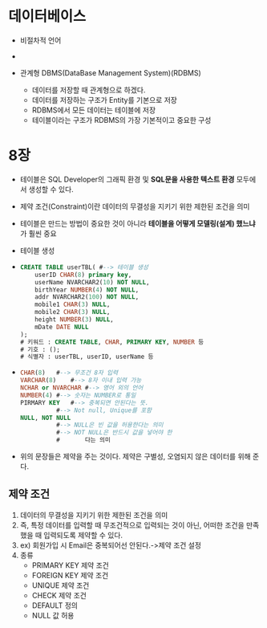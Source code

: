 # 데이터베이스

* 비절차적 언어
* 

* 관계형 DBMS(DataBase Management System)(RDBMS)
  - 데이터를 저장할 때 관계형으로 하겠다.
  - 데이터를 저장하는 구조가 Entity를 기본으로 저장
  - RDBMS에서 모든 데이터는 테이블에 저장
  - 테이블이라는 구조가 RDBMS의 가장 기본적이고 중요한 구성



# 8장

- 테이블은 SQL Developer의 그래픽 환경 및 **SQL문을 사용한 텍스트 환경** 모두에서 생성할 수 있다.

- 제약 조건(Constraint)이란 데이터의 무결성을 지키기 위한 제한된 조건을 의미

- 테이블은 만드는 방법이 중요한 것이 아니라 **테이블을 어떻게 모델링(설계) 했느냐**가 훨씬 중요

- 테이블 생성

- ```SQL
  CREATE TABLE userTBL(	#--> 테이블 생성
      userID CHAR(8) primary key,
      userName NVARCHAR2(10) NOT NULL,
      birthYear NUMBER(4) NOT NULL,
      addr NVARCHAR2(100) NOT NULL,
      mobile1 CHAR(3) NULL,
      mobile2 CHAR(3) NULL,
      height NUMBER(3) NULL,
      mDate DATE NULL
  );
  # 키워드 : CREATE TABLE, CHAR, PRIMARY KEY, NUMBER 등
  # 기호 : ();
  # 식별자 : userTBL, userID, userName 등
  ```

- ```sql
  CHAR(8) 	#--> 무조건 8자 입력
  VARCHAR(8) 	#--> 8자 이내 입력 가능
  NCHAR or NVARCHAR #--> 영어 외의 언어
  NUMBER(4)	#--> 숫자는 NUMBER로 통일
  PIRMARY KEY	#--> 중복되면 안된다는 뜻. 
  			#--> Not null, Unique를 포함
  NULL, NOT NULL
  			#--> NULL은 빈 값을 허용한다는 의미
  			#--> NOT NULL은 반드시 값을 넣어야 한
  			#		다는 의미
  ```

- 위의 문장들은 제약을 주는 것이다. 제약은 구별성, 오염되지 않은 데이터를 위해 준다.

## 제약 조건

1. 데이터의 무결성을 지키기 위한 제한된 조건을 의미
2. 즉, 특정 데이터를 입력할 때 무조건적으로 입력되는 것이 아닌, 어떠한 조건을 만족했을 때 입력되도록 제약할 수 있다.
3. ex) 회원가입 시 Email은 중복되어선 안된다.->제약 조건 설정
4. 종류
   - PRIMARY KEY 제약 조건
   - FOREIGN KEY 제약 조건
   - UNIQUE 제약 조건
   - CHECK 제약 조건
   - DEFAULT 정의
   - NULL 값 허용
